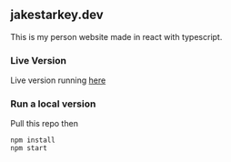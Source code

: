 ## jakestarkey.dev

This is my person website made in react with typescript.

### Live Version

Live version running [here](https://www.jakestarkey.dev)

### Run a local version

Pull this repo then

```
npm install
npm start
```
